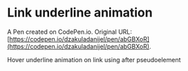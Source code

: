 # Link underline animation

A Pen created on CodePen.io. Original URL: [https://codepen.io/dzakuladanijel/pen/abGBXoR](https://codepen.io/dzakuladanijel/pen/abGBXoR).

Hover underline animation on link using after pseudoelement